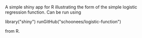 A simple shiny app for R illustrating the form of the simple logistic regression function. Can be run using

library("shiny")
runGitHub("schoonees/logistic-function")

from R.
